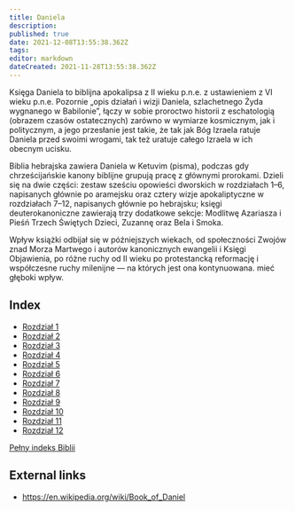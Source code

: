 ```yaml
---
title: Daniela
description: 
published: true
date: 2021-12-08T13:55:38.362Z
tags: 
editor: markdown
dateCreated: 2021-11-28T13:55:38.362Z
---
```


Księga Daniela to biblijna apokalipsa z II wieku p.n.e. z ustawieniem z VI wieku p.n.e. Pozornie „opis działań i wizji Daniela, szlachetnego Żyda wygnanego w Babilonie”, łączy w sobie proroctwo historii z eschatologią (obrazem czasów ostatecznych) zarówno w wymiarze kosmicznym, jak i politycznym, a jego przesłanie jest takie, że tak jak Bóg Izraela ratuje Daniela przed swoimi wrogami, tak też uratuje całego Izraela w ich obecnym ucisku.

Biblia hebrajska zawiera Daniela w Ketuvim (pisma), podczas gdy chrześcijańskie kanony biblijne grupują pracę z głównymi prorokami. Dzieli się na dwie części: zestaw sześciu opowieści dworskich w rozdziałach 1–6, napisanych głównie po aramejsku oraz cztery wizje apokaliptyczne w rozdziałach 7–12, napisanych głównie po hebrajsku; księgi deuterokanoniczne zawierają trzy dodatkowe sekcje: Modlitwę Azariasza i Pieśń Trzech Świętych Dzieci, Zuzannę oraz Bela i Smoka.

Wpływ książki odbijał się w późniejszych wiekach, od społeczności Zwojów znad Morza Martwego i autorów kanonicznych ewangelii i Księgi Objawienia, po różne ruchy od II wieku po protestancką reformację i współczesne ruchy milenijne — na których jest ona kontynuowana. mieć głęboki wpływ.

## Index

- [Rozdział 1](/pl/Bible/Daniel/1)
- [Rozdział 2](/pl/Bible/Daniel/2)
- [Rozdział 3](/pl/Bible/Daniel/3)
- [Rozdział 4](/pl/Bible/Daniel/4)
- [Rozdział 5](/pl/Bible/Daniel/5)
- [Rozdział 6](/pl/Bible/Daniel/6)
- [Rozdział 7](/pl/Bible/Daniel/7)
- [Rozdział 8](/pl/Bible/Daniel/8)
- [Rozdział 9](/pl/Bible/Daniel/9)
- [Rozdział 10](/pl/Bible/Daniel/10)
- [Rozdział 11](/pl/Bible/Daniel/11)
- [Rozdział 12](/pl/Bible/Daniel/12)



[Pełny indeks Biblii](/pl/index/bible)


## External links

- https://en.wikipedia.org/wiki/Book_of_Daniel